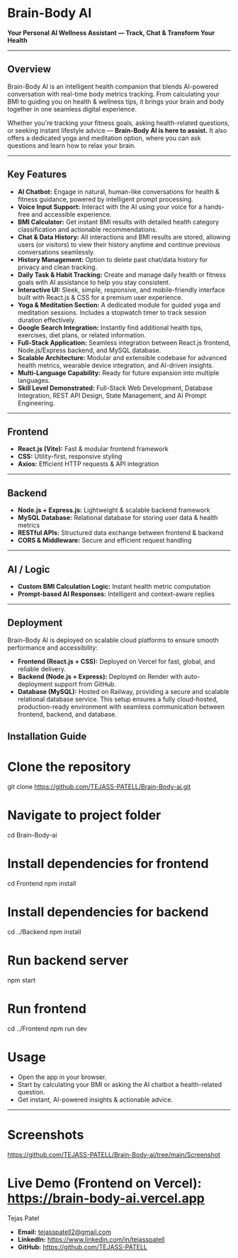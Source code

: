 # Brain-Body AI
**Your Personal AI Wellness Assistant — Track, Chat & Transform Your Health**

---

## Overview
Brain-Body AI is an intelligent health companion that blends AI-powered conversation with real-time body metrics tracking.
From calculating your BMI to guiding you on health & wellness tips, it brings your brain and body together in one seamless digital experience.

Whether you're tracking your fitness goals, asking health-related questions, or seeking instant lifestyle advice — **Brain-Body AI is here to assist.**
It also offers a dedicated yoga and meditation option, where you can ask questions and learn how to relax your brain.

---

## Key Features
- **AI Chatbot:** Engage in natural, human-like conversations for health & fitness guidance, powered by intelligent prompt processing.  
- **Voice Input Support:** Interact with the AI using your voice for a hands-free and accessible experience.  
- **BMI Calculator:** Get instant BMI results with detailed health category classification and actionable recommendations.  
- **Chat & Data History:** All interactions and BMI results are stored, allowing users (or visitors) to view their history anytime and continue previous conversations seamlessly.
- **History Management:** Option to delete past chat/data history for privacy and clean tracking. 
- **Daily Task & Habit Tracking:** Create and manage daily health or fitness goals with AI assistance to help you stay consistent.  
- **Interactive UI:** Sleek, simple, responsive, and mobile-friendly interface built with React.js & CSS for a premium user experience.
- **Yoga & Meditation Section:** A dedicated module for guided yoga and meditation sessions. Includes a stopwatch timer to track session duration effectively.
- **Google Search Integration:** Instantly find additional health tips, exercises, diet plans, or related information.  
- **Full-Stack Application:** Seamless integration between React.js frontend, Node.js/Express backend, and MySQL database.  
- **Scalable Architecture:** Modular and extensible codebase for advanced health metrics, wearable device integration, and AI-driven insights.  
- **Multi-Language Capability:** Ready for future expansion into multiple languages.  
- **Skill Level Demonstrated:** Full-Stack Web Development, Database Integration, REST API Design, State Management, and AI Prompt Engineering.  

---

## Frontend
- **React.js (Vite):** Fast & modular frontend framework  
- **CSS:** Utility-first, responsive styling  
- **Axios:** Efficient HTTP requests & API integration  

---

## Backend
- **Node.js + Express.js:** Lightweight & scalable backend framework  
- **MySQL Database:** Relational database for storing user data & health metrics  
- **RESTful APIs:** Structured data exchange between frontend & backend  
- **CORS & Middleware:** Secure and efficient request handling  

---

## AI / Logic
- **Custom BMI Calculation Logic:** Instant health metric computation  
- **Prompt-based AI Responses:** Intelligent and context-aware replies  

---

## Deployment
Brain-Body AI is deployed on scalable cloud platforms to ensure smooth performance and accessibility:
- **Frontend (React.js + CSS):** Deployed on Vercel for fast, global, and reliable delivery.
- **Backend (Node.js + Express):** Deployed on Render with auto-deployment support from GitHub.
- **Database (MySQL):** Hosted on Railway, providing a secure and scalable relational database service.
This setup ensures a fully cloud-hosted, production-ready environment with seamless communication between frontend, backend, and database.

## Installation Guide

# Clone the repository
git clone https://github.com/TEJASS-PATELL/Brain-Body-ai.git

# Navigate to project folder
cd Brain-Body-ai

# Install dependencies for frontend
cd Frontend
npm install

# Install dependencies for backend
cd ../Backend
npm install

# Run backend server
npm start

# Run frontend
cd ../Frontend
npm run dev


# Usage
- Open the app in your browser.
- Start by calculating your BMI or asking the AI chatbot a health-related question.
- Get instant, AI-powered insights & actionable advice.

---

# Screenshots
https://github.com/TEJASS-PATELL/Brain-Body-ai/tree/main/Screenshot

# Live Demo (Frontend on Vercel): https://brain-body-ai.vercel.app

Tejas Patel
- **Email:** tejasspatell2@gmail.com
- **LinkedIn:** https://www.linkedin.com/in/tejasspatell
- **GitHub:** https://github.com/TEJASS-PATELL


